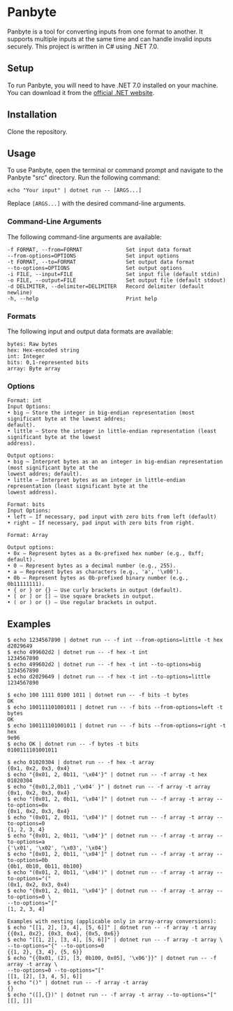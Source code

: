 # Panbyte
Panbyte is a tool for converting inputs from one format to another.
It supports multiple inputs at the same time and can handle invalid inputs securely. 
This project is written in C# using .NET 7.0.

## Setup
To run Panbyte, you will need to have .NET 7.0 installed on your machine. You can download it from the [official .NET website](https://dotnet.microsoft.com/en-us/download/dotnet/7.0).

## Installation
Clone the repository.

## Usage
To use Panbyte, open the terminal or command prompt and navigate to the Panbyte "src" directory. Run the following command:
```
echo "Your input" | dotnet run -- [ARGS...]
```
Replace ```[ARGS...]``` with the desired command-line arguments.

### Command-Line Arguments
The following command-line arguments are available:
```
-f FORMAT, --from=FORMAT              Set input data format
--from-options=OPTIONS                Set input options
-t FORMAT, --to=FORMAT                Set output data format
--to-options=OPTIONS                  Set output options
-i FILE, --input=FILE                 Set input file (default stdin)
-o FILE, --output=FILE                Set output file (default stdout)
-d DELIMITER, --delimiter=DELIMITER   Record delimiter (default newline)
-h, --help                            Print help
```
### Formats
The following input and output data formats are available:
```
bytes: Raw bytes
hex: Hex-encoded string
int: Integer
bits: 0,1-represented bits
array: Byte array
```
### Options
```
Format: int
Input Options:
• big – Store the integer in big-endian representation (most significant byte at the lowest addres;
default).
• little – Store the integer in little-endian representation (least significant byte at the lowest
address).

Output options:
• big – Interpret bytes as an an integer in big-endian representation (most significant byte at the
lowest addres; default).
• little – Interpret bytes as an integer in little-endian representation (least significant byte at the
lowest address).

Format: bits
Input Options:
• left – If necessary, pad input with zero bits from left (default)
• right – If necessary, pad input with zero bits from right.

Format: Array

Output options:
• 0x – Represent bytes as a 0x-prefixed hex number (e.g., 0xff; default).
• 0 – Represent bytes as a decimal number (e.g., 255).
• a – Represent bytes as characters (e.g., 'a', '\x00').
• 0b – Represent bytes as 0b-prefixed binary number (e.g., 0b11111111).
• { or } or {} – Use curly brackets in output (default).
• [ or ] or [] – Use square brackets in output.
• ( or ) or () – Use regular brackets in output.
```
## Examples
```
$ echo 1234567890 | dotnet run -- -f int --from-options=little -t hex
d2029649
$ echo 499602d2 | dotnet run -- -f hex -t int
1234567890
$ echo 499602d2 | dotnet run -- -f hex -t int --to-options=big
1234567890
$ echo d2029649 | dotnet run -- -f hex -t int --to-options=little
1234567890

$ echo 100 1111 0100 1011 | dotnet run -- -f bits -t bytes
OK
$ echo 100111101001011 | dotnet run -- -f bits --from-options=left -t bytes
OK
$ echo 100111101001011 | dotnet run -- -f bits --from-options=right -t hex
9e96
$ echo OK | dotnet run -- -f bytes -t bits
0100111101001011

$ echo 01020304 | dotnet run -- -f hex -t array
{0x1, 0x2, 0x3, 0x4}
$ echo "{0x01, 2, 0b11, '\x04'}" | dotnet run -- -f array -t hex
01020304
$ echo "{0x01,2,0b11 ,'\x04' }" | dotnet run -- -f array -t array
{0x1, 0x2, 0x3, 0x4}
$ echo "[0x01, 2, 0b11, '\x04']" | dotnet run -- -f array -t array --to-options=0x
{0x1, 0x2, 0x3, 0x4}
$ echo "(0x01, 2, 0b11, '\x04')" | dotnet run -- -f array -t array --to-options=0
{1, 2, 3, 4}
$ echo "{0x01, 2, 0b11, '\x04'}" | dotnet run -- -f array -t array --to-options=a
{'\x01', '\x02', '\x03', '\x04'}
$ echo "[0x01, 2, 0b11, '\x04']" | dotnet run -- -f array -t array --to-options=0b
{0b1, 0b10, 0b11, 0b100}
$ echo "(0x01, 2, 0b11, '\x04')" | dotnet run -- -f array -t array --to-options="("
(0x1, 0x2, 0x3, 0x4)
$ echo "{0x01, 2, 0b11, '\x04'}" | dotnet run -- -f array -t array --to-options=0 \
--to-options="["
[1, 2, 3, 4]

Examples with nesting (applicable only in array-array conversions):
$ echo "[[1, 2], [3, 4], [5, 6]]" | dotnet run -- -f array -t array
{{0x1, 0x2}, {0x3, 0x4}, {0x5, 0x6}}
$ echo "[[1, 2], [3, 4], [5, 6]]" | dotnet run -- -f array -t array \
--to-options="{" --to-options=0
{{1, 2}, {3, 4}, {5, 6}}
$ echo "{{0x01, (2), [3, 0b100, 0x05], '\x06'}}" | dotnet run -- -f array -t array \
--to-options=0 --to-options="["
[[1, [2], [3, 4, 5], 6]]
$ echo "()" | dotnet run -- -f array -t array
{}
$ echo "([],{})" | dotnet run -- -f array -t array --to-options="["
[[], []]
```
